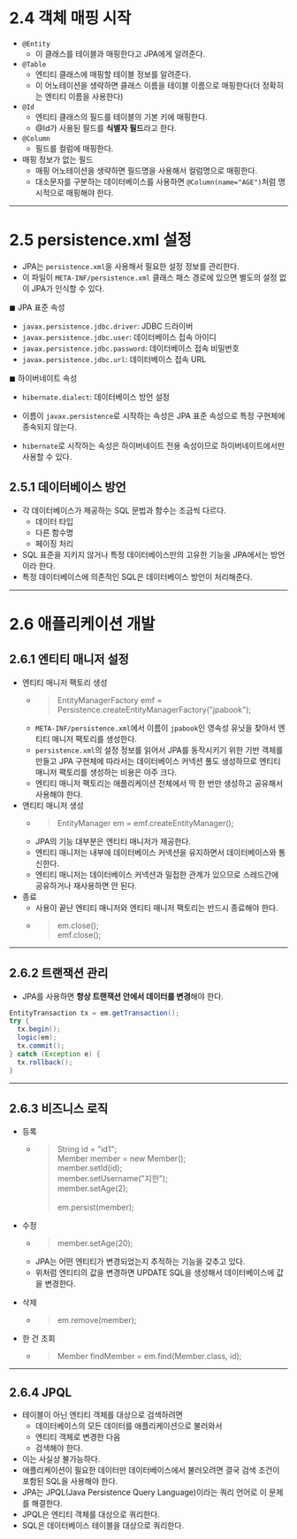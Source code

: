 # 2.4 객체 매핑 시작

- `@Entity`
  - 이 클래스를 테이블과 매핑한다고 JPA에게 알려준다.
- `@Table`
  - 엔티티 클래스에 매핑할 테이블 정보를 알려준다.
  - 이 어노테이션을 생략하면 클래스 이름을 테이블 이름으로 매핑한다(더 정확히는 엔티티 이름을 사용한다)
- `@Id`
  - 엔티티 클래스의 필드를 테이블의 기본 키에 매핑한다.
  - @Id가 사용된 필드를 **식별자 필드**라고 한다.
- `@Column`
  - 필드를 컬럼에 매핑한다.
- 매핑 정보가 없는 필드
  - 매핑 어노테이션을 생략하면 필드명을 사용해서 컬럼명으로 매핑한다.
  - 대소문자를 구분하는 데이터베이스를 사용하면 `@Column(name="AGE")`처럼 명시적으로 매핑해야 한다.
 
<hr/>

# 2.5 persistence.xml 설정

- JPA는 `persistence.xml`을 사용해서 필요한 설정 정보를 관리한다.
- 이 파일이 `META-INF/persistence.xml` 클래스 패스 경로에 있으면 별도의 설정 없이 JPA가 인식할 수 있다.

◼ JPA 표준 속성
- `javax.persistence.jdbc.driver`: JDBC 드라이버
- `javax.persistence.jdbc.user`: 데이터베이스 접속 아이디
- `javax.persistence.jdbc.password`: 데이터베이스 접속 비밀번호
- `javax.persistence.jdbc.url`: 데이터베이스 접속 URL

◼ 하이버네이트 속성
- `hibernate.dialect`: 데이터베이스 방언 설정

- 이름이 `javax.persistence`로 시작하는 속성은 JPA 표준 속성으로 특정 구현체에 종속되지 않는다.
- `hibernate`로 시작하는 속성은 하이버네이트 전용 속성이므로 하이버네이트에서만 사용할 수 있다.

## 2.5.1 데이터베이스 방언

- 각 데이터베이스가 제공하는 SQL 문법과 함수는 조금씩 다르다.
  - 데이터 타입
  - 다른 함수명
  - 페이징 처리
- SQL 표준을 지키지 않거나 특정 데이터베이스만의 고유한 기능을 JPA에서는 방언이라 한다.
- 특정 데이터베이스에 의존적인 SQL은 데이터베이스 방언이 처리해준다.

<hr/>

# 2.6 애플리케이션 개발

## 2.6.1 엔티티 매니저 설정
- 엔티티 매니저 팩토리 생성
  - > EntityManagerFactory emf = Persistence.createEntityManagerFactory("jpabook");
  - `META-INF/persistence.xml`에서 이름이 `jpabook`인 영속성 유닛을 찾아서 엔티티 매니저 팩토리를 생성한다.
  - `persistence.xml`의 설정 정보를 읽어서 JPA를 동작시키기 위한 기반 객체를 만들고 JPA 구현체에 따라서는 데이터베이스 커넥션 풀도 생성하므로 엔티티 매니저 팩토리를 생성하는 비용은 아주 크다.
  - 엔티티 매니저 팩토리는 애플리케이션 전체에서 딱 한 번만 생성하고 공유해서 사용해야 한다.
- 앤티티 매니저 생성
  - > EntityManager em = emf.createEntityManager();
  - JPA의 기능 대부분은 엔티티 매니저가 제공한다.
  - 엔티티 매니저는 내부에 데이터베이스 커넥션을 유지하면서 데이터베이스와 통신한다.
  - 엔티티 매니저는 데이터베이스 커넥션과 밀접한 관계가 있으므로 스레드간에 공유하거나 재사용하면 안 된다.
- 종료
  - 사용이 끝난 엔티티 매니저와 엔티티 매니저 팩토리는 반드시 종료해야 한다.
  - > em.close();<br/>emf.close();

<hr/>

## 2.6.2 트랜잭션 관리
- JPA를 사용하면 **항상 트랜잭션 안에서 데이터를 변경**해야 한다.
```java
EntityTransaction tx = em.getTransaction();
try {
  tx.begin();
  logic(em);
  tx.commit();
} catch (Exception e) {
  tx.rollback();
}
```

<hr/>

## 2.6.3 비즈니스 로직

- 등록
  - > String id = "id1";<br/>Member member = new Member();<br/>member.setId(id);<br/>member.setUsername("지한");<br/>member.setAge(2);<br/><br/>em.persist(member);

- 수정
  - > member.setAge(20);
  - JPA는 어떤 엔티티가 변경되었는지 추적하는 기능을 갖추고 있다.
  - 위처럼 엔티티의 값을 변경하면 UPDATE SQL을 생성해서 데이터베이스에 값을 변경한다.
 
- 삭제
  - > em.remove(member);
- 한 건 조회
  - > Member findMember = em.find(Member.class, id);

<hr/>

## 2.6.4 JPQL
- 테이블이 아닌 엔티티 객체를 대상으로 검색하려면
  - 데이터베이스의 모든 데이터를 애플리케이션으로 불러와서
  - 엔티티 객체로 변경한 다음
  - 검색해야 한다.
- 이는 사실상 불가능하다.
- 애플리케이션이 필요한 데이터만 데이터베이스에서 불러오려면 결국 검색 조건이 포함된 SQL을 사용해야 한다.
- JPA는 JPQL(Java Persistence Query Language)이라는 쿼리 언어로 이 문제를 해결한다.
- JPQL은 엔티티 객체를 대상으로 쿼리한다.
- SQL은 데이터베이스 테이블을 대상으로 쿼리한다.
